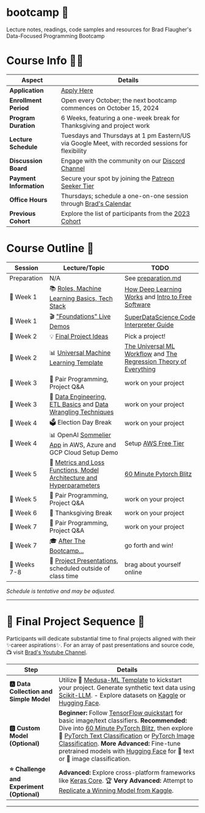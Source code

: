 # bootcamp 🚀

Lecture notes, readings, code samples and resources for Brad Flaugher's Data-Focused Programming Bootcamp

# Course Info 💁‍♀️

| Aspect               | Details                                                                                      |
|--------------------------|--------------------------------------------------------------------------------------------------|
| **Application**          | [Apply Here](https://forms.gle/oes2jHNvUYwP1E2K8)                                                |
| **Enrollment Period**    | Open every October; the next bootcamp commences on October 15, 2024                               |
| **Program Duration**     | 6 Weeks, featuring a one-week break for Thanksgiving and project work                             |
| **Lecture Schedule**     | Tuesdays and Thursdays at 1 pm Eastern/US via Google Meet, with recorded sessions for flexibility   |
| **Discussion Board**     | Engage with the community on our [Discord Channel](https://discord.gg/bEPkfhbwE4)                |
| **Payment Information**   | Secure your spot by joining the [Patreon Seeker Tier](https://www.patreon.com/bradflaugher)       |
| **Office Hours**         | Thursdays; schedule a one-on-one session through [Brad's Calendar](https://calendar.app.google/AGTTsgwD5LPnwvfJ7) |
| **Previous Cohort**      | Explore the list of participants from the [2023 Cohort](./participants.txt)                        |

# Course Outline 📝

| Session   | Lecture/Topic | TODO |
|-----------|---------| ---------|
| Preparation | N/A | See [preparation.md](./preparation.md) |
| 📅 Week 1 | 📚 [Roles, Machine Learning Basics, Tech Stack](./30000.md)| [How Deep Learning Works](https://www.youtube.com/watch?v=wBgW3ZtlPT8) and [Intro to Free Software](https://www.fsf.org/blogs/rms/20140407-geneva-tedx-talk-free-software-free-society) |
| 📅 Week 1 | 🎬 ["Foundations" Live Demos](./foundations.md) | [SuperDataScience Code Interpreter Guide](https://youtu.be/ac6580tuveo?si=dUlyNu1CzFkhDPek) |
| 📅 Week 2 | 💡 [Final Project Ideas](#final-project-ideas) | Pick a project! |
| 📅 Week 2 | 📊 [Universal Machine Learning Template](https://github.com/Medusa-ML/ML-Template) | [The Universal ML Workflow](./the_universal_ml_workflow.pdf) and [The Regression Theory of Everything](./AI_harmony_c3.pdf) |
| 📅 Week 3 | 👥 Pair Programming, Project Q&A | work on your project |
| 📅 Week 3 | 📝 [Data Engineering, ETL Basics](./etl.md) and [Data Wrangling Techniques](./wranglin.md) | work on your project |
| 📅 Week 4 | 🗳️ Election Day Break | work on your project |
| 📅 Week 4 | 📊  OpenAI [Sommelier App](https://github.com/Medusa-ML/Sommelier) in AWS, Azure and GCP Cloud Setup Demo | Setup [AWS Free Tier](https://aws.amazon.com/free/) |
| 📅 Week 5 | 🧠 [Metrics and Loss Functions, Model Architecture and Hyperparameters](./architecture.md) | [60 Minute Pytorch Blitz](https://pytorch.org/tutorials/beginner/deep_learning_60min_blitz.html) |
| 📅 Week 5 | 👥 Pair Programming, Project Q&A | work on your project |
| 📅 Week 6 | 🦃 Thanksgiving Break | work on your project |
| 📅 Week 7 | 👥 Pair Programming, Project Q&A | work on your project |
| 📅 Week 7 | 🎓 [After The Bootcamp...](./after_bootcamp.md) | go forth and win! |
| 📅 Weeks 7-8 | 🎉 [Project Presentations](https://www.youtube.com/@bradflaugher2452/videos), scheduled outside of class time | brag about yourself online |
 
*Schedule is tentative and may be adjusted.*

---

# 🚀 **Final Project Sequence** 🚀

Participants will dedicate substantial time to final projects aligned with their ✨career aspirations✨. For an array of past presentations and source code, 📺 visit [Brad's Youtube Channel](https://www.youtube.com/@bradflaugher2452/videos).

| **Step**                                | **Details**                                                                                                                                                                                                                     |
|-----------------------------------------|---------------------------------------------------------------------------------------------------------------------------------------------------------------------------------------------------------------------------------|
| **🅰️ Data Collection and Simple Model** | Utilize 🐍 [Medusa-ML Template](https://github.com/Medusa-ML/ML-Template) to kickstart your project. Generate synthetic text data using [Scikit-LLM](https://github.com/iryna-kondr/scikit-llm). - Explore datasets on [Kaggle](https://www.kaggle.com/datasets) or [Hugging Face](https://huggingface.co/datasets). |
| **🅱️ Custom Model (Optional)**         | **Beginner:** Follow [TensorFlow quickstart](https://www.tensorflow.org/tutorials) for basic image/text classifiers. **Recommended:** Dive into [60 Minute PyTorch Blitz](https://pytorch.org/tutorials/beginner/deep_learning_60min_blitz.html), then explore 📜 [PyTorch Text Classification](https://pytorch.org/tutorials/beginner/text_sentiment_ngrams_tutorial.html) or [PyTorch Image Classification](https://pytorch.org/tutorials/beginner/blitz/cifar10_tutorial.html). **More Advanced:** Fine-tune pretrained models with [Hugging Face](https://huggingface.co/docs/transformers/training) for 📝 text or 📸 image classification. |
| **⭐ Challenge and Experiment (Optional)**| **Advanced:** Explore cross-platform frameworks like [Keras Core](https://keras.io/keras_core/guides/). 🏆 **Very Advanced:** Attempt to [Replicate a Winning Model from Kaggle](https://www.kaggle.com/code?types=competitions).                                                                                     |


---
